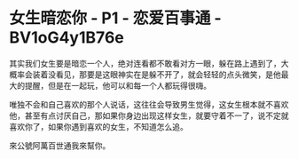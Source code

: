 # 女生暗恋你 - P1 - 恋爱百事通 - BV1oG4y1B76e

其实我们女生要是暗恋一个人，绝对连看都不敢看对方一眼，躲在路上遇到了，大概率会装着没看见，那要是这眼神实在是躲不开了，就会轻轻的点头微笑，是他最大的提醒，但是在一起玩，他可以和每一个人都玩得很嗨。

唯独不会和自己喜欢的那个人说话，这往往会导致男生觉得，这女生根本就不喜欢他，甚至有点讨厌自己，那如果你身边出现这样女生，就要守着不一了，说不定就喜欢你了，如果你遇到喜欢的女生，不知道怎么追。

來公號阿萬百世通我來幫你。